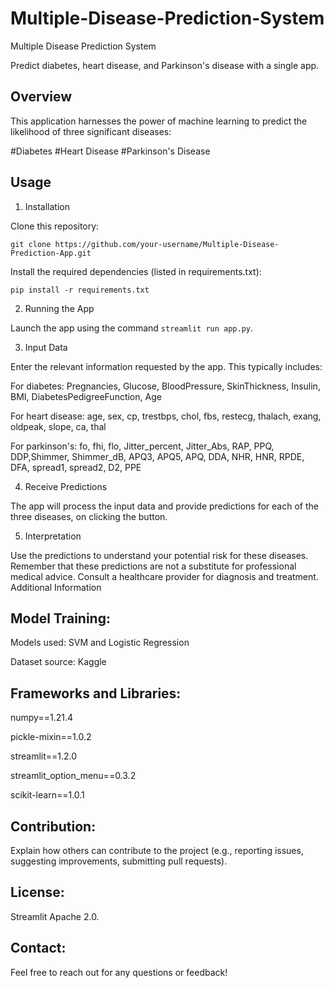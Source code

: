 # Multiple-Disease-Prediction-System
Multiple Disease Prediction System

Predict diabetes, heart disease, and Parkinson's disease with a single app.

## Overview
This application harnesses the power of machine learning to predict the likelihood of three significant diseases:

#Diabetes
#Heart Disease
#Parkinson's Disease

## Usage

1. Installation

Clone this repository:

`git clone https://github.com/your-username/Multiple-Disease-Prediction-App.git`

Install the required dependencies (listed in requirements.txt):

`pip install -r requirements.txt`

2. Running the App

Launch the app using the command `streamlit run app.py`.

3. Input Data

Enter the relevant information requested by the app. This typically includes:

For diabetes: Pregnancies, Glucose, BloodPressure, SkinThickness, Insulin, BMI, DiabetesPedigreeFunction, Age

For heart disease: age, sex, cp, trestbps, chol, fbs, restecg, thalach, exang, oldpeak, slope, ca, thal

For parkinson's: fo, fhi, flo, Jitter_percent, Jitter_Abs, RAP, PPQ, DDP,Shimmer, Shimmer_dB, APQ3, APQ5, APQ, DDA, NHR, HNR, RPDE, DFA, spread1, spread2, D2, PPE

4. Receive Predictions

The app will process the input data and provide predictions for each of the three diseases, on clicking the button.

5. Interpretation

Use the predictions to understand your potential risk for these diseases.
Remember that these predictions are not a substitute for professional medical advice. Consult a healthcare provider for diagnosis and treatment.
Additional Information

## Model Training:

Models used: SVM and Logistic Regression

Dataset source: Kaggle

## Frameworks and Libraries:

numpy==1.21.4

pickle-mixin==1.0.2

streamlit==1.2.0

streamlit_option_menu==0.3.2

scikit-learn==1.0.1

## Contribution:

Explain how others can contribute to the project (e.g., reporting issues, suggesting improvements, submitting pull requests).

## License:

Streamlit Apache 2.0.

## Contact:

Feel free to reach out for any questions or feedback!
